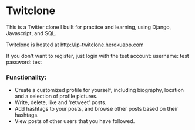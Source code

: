 # Twitclone
This is a Twitter clone I built for practice and learning, using Django, Javascript, and SQL.

Twitclone is hosted at http://lp-twitclone.herokuapp.com 

If you don't want to register, just login with the test account:
username: test password: test

### Functionality:
* Create a customized profile for yourself, including biography, location and a selection of profile pictures.
* Write, delete, like and 'retweet' posts.
* Add hashtags to your posts, and browse other posts based on their hashtags.
* View posts of other users that you have followed.
